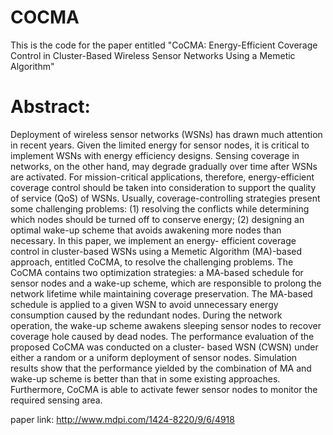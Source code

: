 # COCMA
This is the code for the paper entitled "CoCMA: Energy-Efficient Coverage Control in Cluster-Based Wireless Sensor Networks Using a Memetic Algorithm"

# Abstract: #
Deployment of wireless sensor networks (WSNs) has drawn much attention in recent years. Given the limited energy for sensor nodes, it is critical to implement WSNs with energy efficiency designs. Sensing coverage in networks, on the other hand, may degrade gradually over time after WSNs are activated. For mission-critical applications, therefore, energy-efficient coverage control should be taken into consideration to support the quality of service (QoS) of WSNs. Usually, coverage-controlling strategies present some challenging problems: (1) resolving the conflicts while determining which nodes should be turned off to conserve energy; (2) designing an optimal wake-up scheme that avoids awakening more nodes than necessary. In this paper, we implement an energy- efficient coverage control in cluster-based WSNs using a Memetic Algorithm (MA)-based approach, entitled CoCMA, to resolve the challenging problems. The CoCMA contains two optimization strategies: a MA-based schedule for sensor nodes and a wake-up scheme, which are responsible to prolong the network lifetime while maintaining coverage preservation. The MA-based schedule is applied to a given WSN to avoid unnecessary energy consumption caused by the redundant nodes. During the network operation, the wake-up scheme awakens sleeping sensor nodes to recover coverage hole caused by dead nodes. The performance evaluation of the proposed CoCMA was conducted on a cluster- based WSN (CWSN) under either a random or a uniform deployment of sensor nodes. Simulation results show that the performance yielded by the combination of MA and wake-up scheme is better than that in some existing approaches. Furthermore, CoCMA is able to activate fewer sensor nodes to monitor the required sensing area.

paper link: 
http://www.mdpi.com/1424-8220/9/6/4918
